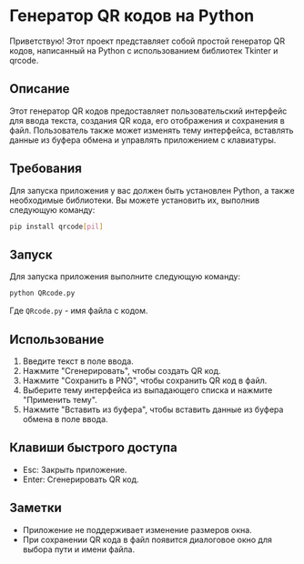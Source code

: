 # Генератор QR кодов на Python

Приветствую! Этот проект представляет собой простой генератор QR кодов, написанный на Python с использованием библиотек Tkinter и qrcode.

## Описание

Этот генератор QR кодов предоставляет пользовательский интерфейс для ввода текста, создания QR кода, его отображения и сохранения в файл. Пользователь также может изменять тему интерфейса, вставлять данные из буфера обмена и управлять приложением с клавиатуры.

## Требования

Для запуска приложения у вас должен быть установлен Python, а также необходимые библиотеки. Вы можете установить их, выполнив следующую команду:

```bash
pip install qrcode[pil]
```

## Запуск

Для запуска приложения выполните следующую команду:

```bash
python QRcode.py
```

Где `QRcode.py` - имя файла с кодом.

## Использование

1. Введите текст в поле ввода.
2. Нажмите "Сгенерировать", чтобы создать QR код.
3. Нажмите "Сохранить в PNG", чтобы сохранить QR код в файл.
4. Выберите тему интерфейса из выпадающего списка и нажмите "Применить тему".
5. Нажмите "Вставить из буфера", чтобы вставить данные из буфера обмена в поле ввода.

## Клавиши быстрого доступа

- Esc: Закрыть приложение.
- Enter: Сгенерировать QR код.

## Заметки

- Приложение не поддерживает изменение размеров окна.
- При сохранении QR кода в файл появится диалоговое окно для выбора пути и имени файла.
